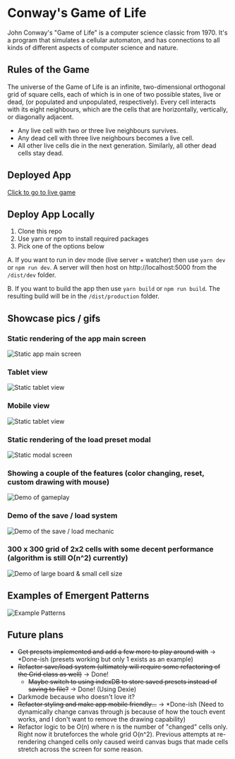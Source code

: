 # Conway's Game of Life

John Conway's "Game of Life" is a computer science classic from 1970. It's a program that simulates a cellular automaton, and has connections to all kinds of different aspects of computer science and nature.

## Rules of the Game

The universe of the Game of Life is an infinite, two-dimensional orthogonal grid of square cells, each of which is in one of two possible states, live or dead, (or populated and unpopulated, respectively). Every cell interacts with its eight neighbours, which are the cells that are horizontally, vertically, or diagonally adjacent.

- Any live cell with two or three live neighbours survives.
- Any dead cell with three live neighbours becomes a live cell.
- All other live cells die in the next generation. Similarly, all other dead cells stay dead.

## Deployed App

[Click to go to live game](https://john-conways-game-of-life.netlify.app/)

## Deploy App Locally

1. Clone this repo
2. Use yarn or npm to install required packages
3. Pick one of the options below

A. If you want to run in dev mode (live server + watcher) then use `yarn dev` or `npm run dev`. A server will then host on http://localhost:5000 from the `/dist/dev` folder.

B. If you want to build the app then use `yarn build` or `npm run build`. The resulting build will be in the `/dist/production` folder.

## Showcase pics / gifs

### Static rendering of the app main screen

![Static app main screen](/docs/img/static-b.png)

### Tablet view

![Static tablet view](/docs/img/tablet-a.png)

### Mobile view

![Static tablet view](/docs/img/mobile-a.png)

### Static rendering of the load preset modal

![Static modal screen](/docs/img/static-a.png)

### Showing a couple of the features (color changing, reset, custom drawing with mouse)

![Demo of gameplay](/docs/img/presentation-a.gif)

### Demo of the save / load system

![Demo of the save / load mechanic](/docs/img/presentation-b.gif)

### 300 x 300 grid of 2x2 cells with some decent performance (algorithm is still O(n^2) currently)

![Demo of large board & small cell size](/docs/img/presentation-c.gif)

## Examples of Emergent Patterns

![Example Patterns](/docs/img/patterns.gif)

## Future plans

- ~~Get presets implemented and add a few more to play around with~~ -> \*Done-ish (presets working but only 1 exists as an example)
- ~~Refactor save/load system (ultimately will require some refactoring of the Grid class as well)~~ -> Done!
  - ~~Maybe switch to using indexDB to store saved presets instead of saving to file?~~ -> Done! (Using Dexie)
- Darkmode because who doesn't love it?
- ~~Refactor styling and make app mobile friendly...~~ -> \*Done-ish (Need to dynamically change canvas through js because of how the touch event works, and I don't want to remove the drawing capability)
- Refactor logic to be O(n) where n is the number of "changed" cells only. Right now it bruteforces the whole grid O(n^2). Previous attempts at re-rendering changed cells only caused weird canvas bugs that made cells stretch across the screen for some reason.
